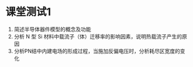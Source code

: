 # 课堂测试1

1. 简述半导体器件模型的概念及功能
2. 分析 N 型 Si 材料中载流子（体）迁移率的影响因素，说明热载流子产生的原因
3. 分析PN结中内建电场的形成过程，当施加反偏电压时，分析耗尽区宽度的变化
